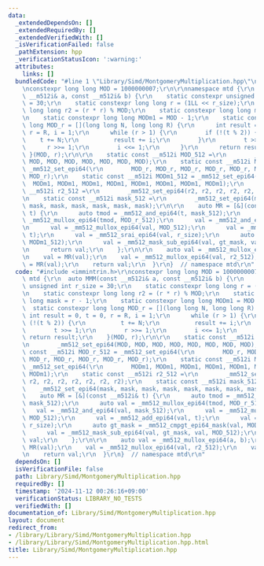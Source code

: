 ```yaml
---
data:
  _extendedDependsOn: []
  _extendedRequiredBy: []
  _extendedVerifiedWith: []
  _isVerificationFailed: false
  _pathExtension: hpp
  _verificationStatusIcon: ':warning:'
  attributes:
    links: []
  bundledCode: "#line 1 \"Library/Simd/MontgomeryMultiplication.hpp\"\n#include <immintrin.h>\r\
    \nconstexpr long long MOD = 1000000007;\r\n\r\nnamespace mtd {\r\n  auto MMM(const\
    \ __m512i& a, const __m512i& b) {\r\n    static constexpr unsigned int r_size\
    \ = 30;\r\n    static constexpr long long r = (1LL << r_size);\r\n    static constexpr\
    \ long long r2 = (r * r) % MOD;\r\n    static constexpr long long mask = r - 1;\r\
    \n    static constexpr long long MODm1 = MOD - 1;\r\n    static constexpr long\
    \ long MOD_r = [](long long N, long long R) {\r\n      int result = 0, t = 0,\
    \ r = R, i = 1;\r\n      while (r > 1) {\r\n        if (!(t % 2)) {\r\n      \
    \    t += N;\r\n          result += i;\r\n        }\r\n        t >>= 1;\r\n  \
    \      r >>= 1;\r\n        i <<= 1;\r\n      }\r\n      return result;\r\n   \
    \ }(MOD, r);\r\n\r\n    static const __m512i MOD_512 =\r\n        _mm512_set_epi64(MOD,\
    \ MOD, MOD, MOD, MOD, MOD, MOD, MOD);\r\n    static const __m512i MOD_r_512 =\
    \ _mm512_set_epi64(\r\n        MOD_r, MOD_r, MOD_r, MOD_r, MOD_r, MOD_r, MOD_r,\
    \ MOD_r);\r\n    static const __m512i MODm1_512 = _mm512_set_epi64(\r\n      \
    \  MODm1, MODm1, MODm1, MODm1, MODm1, MODm1, MODm1, MODm1);\r\n    static const\
    \ __m512i r2_512 =\r\n        _mm512_set_epi64(r2, r2, r2, r2, r2, r2, r2, r2);\r\
    \n    static const __m512i mask_512 =\r\n        _mm512_set_epi64(mask, mask,\
    \ mask, mask, mask, mask, mask, mask);\r\n\r\n    auto MR = [&](const __m512i&\
    \ t) {\r\n      auto tmod = _mm512_and_epi64(t, mask_512);\r\n      auto val =\
    \ _mm512_mullox_epi64(tmod, MOD_r_512);\r\n      val = _mm512_and_epi64(val, mask_512);\r\
    \n      val = _mm512_mullox_epi64(val, MOD_512);\r\n      val = _mm512_add_epi64(val,\
    \ t);\r\n      val = _mm512_srai_epi64(val, r_size);\r\n      auto gt_mask = _mm512_cmpgt_epi64_mask(val,\
    \ MODm1_512);\r\n      val = _mm512_mask_sub_epi64(val, gt_mask, val, MOD_512);\r\
    \n      return val;\r\n    };\r\n\r\n    auto val = _mm512_mullox_epi64(a, b);\r\
    \n    val = MR(val);\r\n    val = _mm512_mullox_epi64(val, r2_512);\r\n    val\
    \ = MR(val);\r\n    return val;\r\n  }\r\n}  // namespace mtd\r\n"
  code: "#include <immintrin.h>\r\nconstexpr long long MOD = 1000000007;\r\n\r\nnamespace\
    \ mtd {\r\n  auto MMM(const __m512i& a, const __m512i& b) {\r\n    static constexpr\
    \ unsigned int r_size = 30;\r\n    static constexpr long long r = (1LL << r_size);\r\
    \n    static constexpr long long r2 = (r * r) % MOD;\r\n    static constexpr long\
    \ long mask = r - 1;\r\n    static constexpr long long MODm1 = MOD - 1;\r\n  \
    \  static constexpr long long MOD_r = [](long long N, long long R) {\r\n     \
    \ int result = 0, t = 0, r = R, i = 1;\r\n      while (r > 1) {\r\n        if\
    \ (!(t % 2)) {\r\n          t += N;\r\n          result += i;\r\n        }\r\n\
    \        t >>= 1;\r\n        r >>= 1;\r\n        i <<= 1;\r\n      }\r\n     \
    \ return result;\r\n    }(MOD, r);\r\n\r\n    static const __m512i MOD_512 =\r\
    \n        _mm512_set_epi64(MOD, MOD, MOD, MOD, MOD, MOD, MOD, MOD);\r\n    static\
    \ const __m512i MOD_r_512 = _mm512_set_epi64(\r\n        MOD_r, MOD_r, MOD_r,\
    \ MOD_r, MOD_r, MOD_r, MOD_r, MOD_r);\r\n    static const __m512i MODm1_512 =\
    \ _mm512_set_epi64(\r\n        MODm1, MODm1, MODm1, MODm1, MODm1, MODm1, MODm1,\
    \ MODm1);\r\n    static const __m512i r2_512 =\r\n        _mm512_set_epi64(r2,\
    \ r2, r2, r2, r2, r2, r2, r2);\r\n    static const __m512i mask_512 =\r\n    \
    \    _mm512_set_epi64(mask, mask, mask, mask, mask, mask, mask, mask);\r\n\r\n\
    \    auto MR = [&](const __m512i& t) {\r\n      auto tmod = _mm512_and_epi64(t,\
    \ mask_512);\r\n      auto val = _mm512_mullox_epi64(tmod, MOD_r_512);\r\n   \
    \   val = _mm512_and_epi64(val, mask_512);\r\n      val = _mm512_mullox_epi64(val,\
    \ MOD_512);\r\n      val = _mm512_add_epi64(val, t);\r\n      val = _mm512_srai_epi64(val,\
    \ r_size);\r\n      auto gt_mask = _mm512_cmpgt_epi64_mask(val, MODm1_512);\r\n\
    \      val = _mm512_mask_sub_epi64(val, gt_mask, val, MOD_512);\r\n      return\
    \ val;\r\n    };\r\n\r\n    auto val = _mm512_mullox_epi64(a, b);\r\n    val =\
    \ MR(val);\r\n    val = _mm512_mullox_epi64(val, r2_512);\r\n    val = MR(val);\r\
    \n    return val;\r\n  }\r\n}  // namespace mtd\r\n"
  dependsOn: []
  isVerificationFile: false
  path: Library/Simd/MontgomeryMultiplication.hpp
  requiredBy: []
  timestamp: '2024-11-12 00:26:16+09:00'
  verificationStatus: LIBRARY_NO_TESTS
  verifiedWith: []
documentation_of: Library/Simd/MontgomeryMultiplication.hpp
layout: document
redirect_from:
- /library/Library/Simd/MontgomeryMultiplication.hpp
- /library/Library/Simd/MontgomeryMultiplication.hpp.html
title: Library/Simd/MontgomeryMultiplication.hpp
---
```

